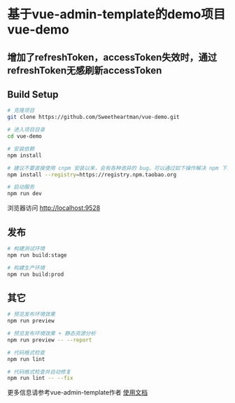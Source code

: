 # 基于vue-admin-template的demo项目vue-demo
## 增加了refreshToken，accessToken失效时，通过refreshToken无感刷新accessToken

## Build Setup

```bash
# 克隆项目
git clone https://github.com/Sweetheartman/vue-demo.git

# 进入项目目录
cd vue-demo

# 安装依赖
npm install

# 建议不要直接使用 cnpm 安装以来，会有各种诡异的 bug。可以通过如下操作解决 npm 下载速度慢的问题
npm install --registry=https://registry.npm.taobao.org

# 启动服务
npm run dev
```

浏览器访问 [http://localhost:9528](http://localhost:9528)

## 发布

```bash
# 构建测试环境
npm run build:stage

# 构建生产环境
npm run build:prod
```

## 其它

```bash
# 预览发布环境效果
npm run preview

# 预览发布环境效果 + 静态资源分析
npm run preview -- --report

# 代码格式检查
npm run lint

# 代码格式检查并自动修复
npm run lint -- --fix
```

更多信息请参考vue-admin-template作者 [使用文档](https://panjiachen.github.io/vue-element-admin-site/zh/)

